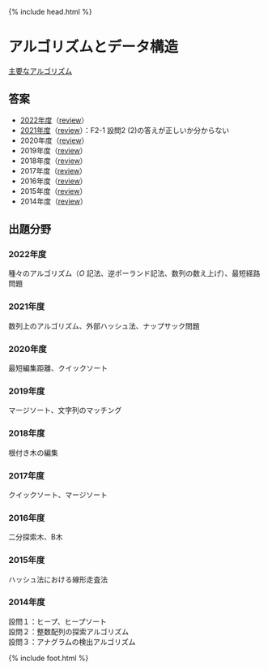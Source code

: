 {% include head.html %}

# アルゴリズムとデータ構造

[主要なアルゴリズム](keynotes/index.md)

## 答案
- [2022年度](https://acrobat.adobe.com/link/track?uri=urn:aaid:scds:US:601e9516-d2fb-433c-b7ae-d70bd150647b)（[review](review2022.md)）
- [2021年度](https://acrobat.adobe.com/link/track?uri=urn:aaid:scds:US:df7f679f-7360-49dd-af96-2f0f9b5b329f)（[review](review2021.md)）：F2-1 設問2 (2)の答えが正しいか分からない
- 2020年度（[review](review2020.md)）
- 2019年度（[review](review2019.md)）
- 2018年度（[review](review2018.md)）
- 2017年度（[review](review2017.md)）
- 2016年度（[review](review2016.md)）
- 2015年度（[review](review2015.md)）
- 2014年度（[review](review2014.md)）

## 出題分野
### 2022年度
種々のアルゴリズム（$O$ 記法、逆ポーランド記法、数列の数え上げ）、最短経路問題

### 2021年度
数列上のアルゴリズム、外部ハッシュ法、ナップサック問題

### 2020年度
最短編集距離、クイックソート

### 2019年度
マージソート、文字列のマッチング

### 2018年度
根付き木の編集

### 2017年度
クイックソート、マージソート

### 2016年度
二分探索木、B木

### 2015年度
ハッシュ法における線形走査法

### 2014年度
設問１：ヒープ、ヒープソート  
設問２：整数配列の探索アルゴリズム  
設問３：アナグラムの検出アルゴリズム

{% include foot.html %}